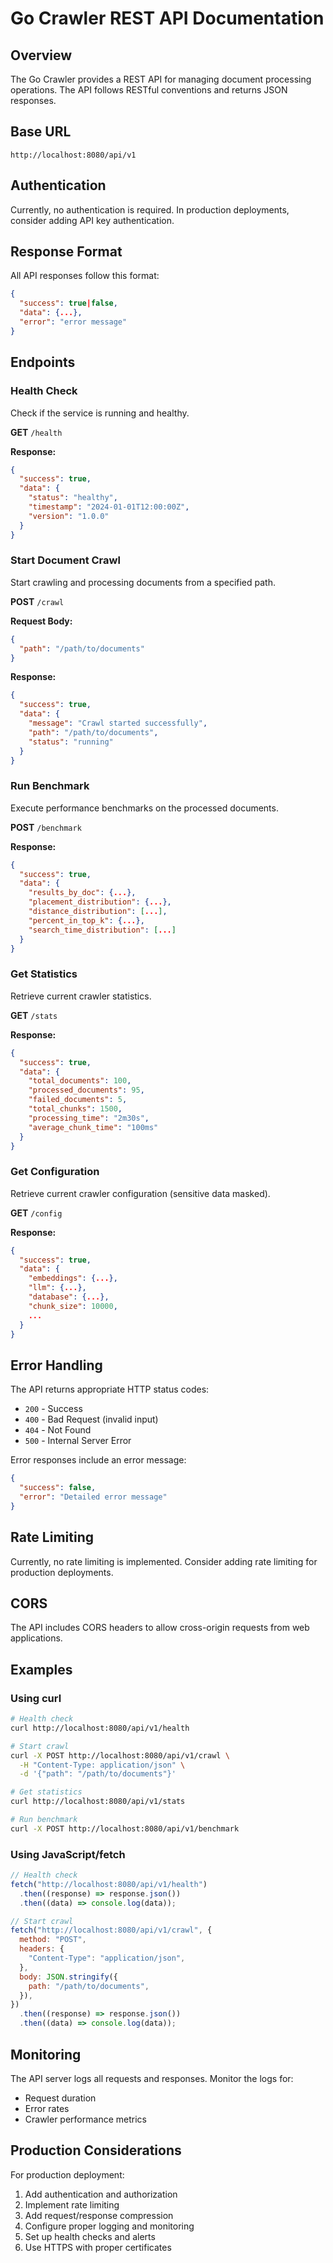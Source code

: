 # Go Crawler REST API Documentation

## Overview

The Go Crawler provides a REST API for managing document processing operations. The API follows RESTful conventions and returns JSON responses.

## Base URL

```
http://localhost:8080/api/v1
```

## Authentication

Currently, no authentication is required. In production deployments, consider adding API key authentication.

## Response Format

All API responses follow this format:

```json
{
  "success": true|false,
  "data": {...},
  "error": "error message"
}
```

## Endpoints

### Health Check

Check if the service is running and healthy.

**GET** `/health`

**Response:**

```json
{
  "success": true,
  "data": {
    "status": "healthy",
    "timestamp": "2024-01-01T12:00:00Z",
    "version": "1.0.0"
  }
}
```

### Start Document Crawl

Start crawling and processing documents from a specified path.

**POST** `/crawl`

**Request Body:**

```json
{
  "path": "/path/to/documents"
}
```

**Response:**

```json
{
  "success": true,
  "data": {
    "message": "Crawl started successfully",
    "path": "/path/to/documents",
    "status": "running"
  }
}
```

### Run Benchmark

Execute performance benchmarks on the processed documents.

**POST** `/benchmark`

**Response:**

```json
{
  "success": true,
  "data": {
    "results_by_doc": {...},
    "placement_distribution": {...},
    "distance_distribution": [...],
    "percent_in_top_k": {...},
    "search_time_distribution": [...]
  }
}
```

### Get Statistics

Retrieve current crawler statistics.

**GET** `/stats`

**Response:**

```json
{
  "success": true,
  "data": {
    "total_documents": 100,
    "processed_documents": 95,
    "failed_documents": 5,
    "total_chunks": 1500,
    "processing_time": "2m30s",
    "average_chunk_time": "100ms"
  }
}
```

### Get Configuration

Retrieve current crawler configuration (sensitive data masked).

**GET** `/config`

**Response:**

```json
{
  "success": true,
  "data": {
    "embeddings": {...},
    "llm": {...},
    "database": {...},
    "chunk_size": 10000,
    ...
  }
}
```

## Error Handling

The API returns appropriate HTTP status codes:

- `200` - Success
- `400` - Bad Request (invalid input)
- `404` - Not Found
- `500` - Internal Server Error

Error responses include an error message:

```json
{
  "success": false,
  "error": "Detailed error message"
}
```

## Rate Limiting

Currently, no rate limiting is implemented. Consider adding rate limiting for production deployments.

## CORS

The API includes CORS headers to allow cross-origin requests from web applications.

## Examples

### Using curl

```bash
# Health check
curl http://localhost:8080/api/v1/health

# Start crawl
curl -X POST http://localhost:8080/api/v1/crawl \
  -H "Content-Type: application/json" \
  -d '{"path": "/path/to/documents"}'

# Get statistics
curl http://localhost:8080/api/v1/stats

# Run benchmark
curl -X POST http://localhost:8080/api/v1/benchmark
```

### Using JavaScript/fetch

```javascript
// Health check
fetch("http://localhost:8080/api/v1/health")
  .then((response) => response.json())
  .then((data) => console.log(data));

// Start crawl
fetch("http://localhost:8080/api/v1/crawl", {
  method: "POST",
  headers: {
    "Content-Type": "application/json",
  },
  body: JSON.stringify({
    path: "/path/to/documents",
  }),
})
  .then((response) => response.json())
  .then((data) => console.log(data));
```

## Monitoring

The API server logs all requests and responses. Monitor the logs for:

- Request duration
- Error rates
- Crawler performance metrics

## Production Considerations

For production deployment:

1. Add authentication and authorization
2. Implement rate limiting
3. Add request/response compression
4. Configure proper logging and monitoring
5. Set up health checks and alerts
6. Use HTTPS with proper certificates

